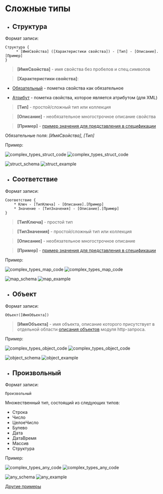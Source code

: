 # Сложные типы
- ## Структура

Формат записи:

```
Структура {
     * [ИмяСвойства] ([Характеристики свойства]) - [Тип] - [Описание].[Пример]
}
```

> **[ИмяСвойства]** - имя свойства без пробелов и спец.символов

> **[Характеристики свойства]**:

 + <u>Обязательный</u> - пометка свойства как обязательное

 + <u>Атрибут</u> - пометка свойства, которое является атрибутом (для XML)

> **[Тип]** - простой/сложный тип или коллекция

> **[Описание]** - необязательное многострочное описание свойства

> **[Пример]** - [пример значения для представления в спецификации](../types/Примеры.md)

Обязательные поля: *[ИмяСвойства]*, *[Тип]*

Пример:

![complex_types_struct_code](../images/complex_types_struct_light.png#gh-light-mode-only) ![complex_types_struct_code](../images/complex_types_struct_dark.png#gh-dark-mode-only)

![struct_schema](../images/struct_schema.png)  ![struct_example](../images/struct_example.png)


- ## Соответствие
Формат записи:

```
Соответствие {
	* Ключ - [ТипКлюча] - [Описание].[Пример]
	* Значение - [ТипЗначения] - [Описание].[Пример]
}
```

> **[ТипКлюча]** - простой тип

> **[ТипЗначения]** - простой/сложный тип или коллекция

> **[Описание]** - необязательное многострочное описание

> **[Пример]** - [пример значения для представления в спецификации](../types/Примеры.md)

Пример:

![complex_types_map_code](../images/complex_types_map_light.png#gh-light-mode-only) ![complex_types_map_code](../images/complex_types_map_dark.png#gh-dark-mode-only)

![map_schema](../images/map_schema.png) ![map_example](../images/map_example.png)


- ## Объект
Формат записи:

```
Объект([ИмяОбъекта])
```

> **[ИмяОбъекта]** - имя объекта, описание которого присутствует в отдельной области [описания объектов](../../Разделы/Описание%20объектов.md) модуля http-запроса.

Пример:

![complex_types_object_code](../images/complex_types_object_light.png#gh-light-mode-only) ![complex_types_object_code](../images/complex_types_object_dark.png#gh-dark-mode-only)

![object_schema](../images/object_schema.png) ![object_example](../images/object_example.png)


- ## Произвольный
Формат записи:

```
Произвольный
```

Множественный тип, состоящий из следующих типов:
- Строка
- Число
- ЦелоеЧисло
- Булево
- Дата
- ДатаВремя
- Массив
- Структура

Пример:

![complex_types_any_code](../images/complex_types_any_light.png#gh-light-mode-only) ![complex_types_any_code](../images/complex_types_any_dark.png#gh-dark-mode-only)

![any_schema](../images/any_schema.png) ![any_example](../images/any_example.png)

[Другие примеры](../../../exts/EDT/src/HTTPServices/Types/Module.bsl)
